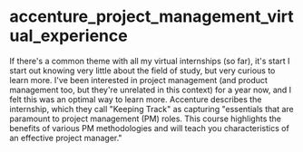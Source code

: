 # accenture_project_management_virtual_experience
If there's a common theme with all my virtual internships (so far), it's start I start out knowing very little about the field of study, but very curious to learn more. 
I've been interested in project management (and product management too, but they're unrelated in this context) for a year now, and I felt this was an optimal way to learn more.
Accenture describes the internship, which they call "Keeping Track" as capturing "essentials that are paramount to project management (PM) roles. This course highlights the benefits of various PM methodologies and will teach you characteristics of an effective project manager."
